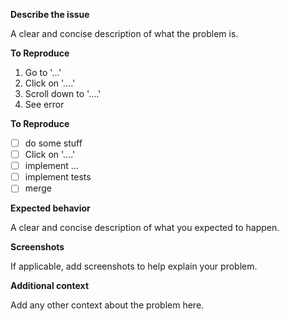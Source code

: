 **Describe the issue**

A clear and concise description of what the problem is.

**To Reproduce**

1. Go to '...'
2. Click on '....'
3. Scroll down to '....'
4. See error

**To Reproduce**

- [ ] do some stuff
- [ ] Click on '....'
- [ ] implement ...
- [ ] implement tests
- [ ] merge

**Expected behavior**

A clear and concise description of what you expected to happen.

**Screenshots**

If applicable, add screenshots to help explain your problem.


**Additional context**

Add any other context about the problem here.

